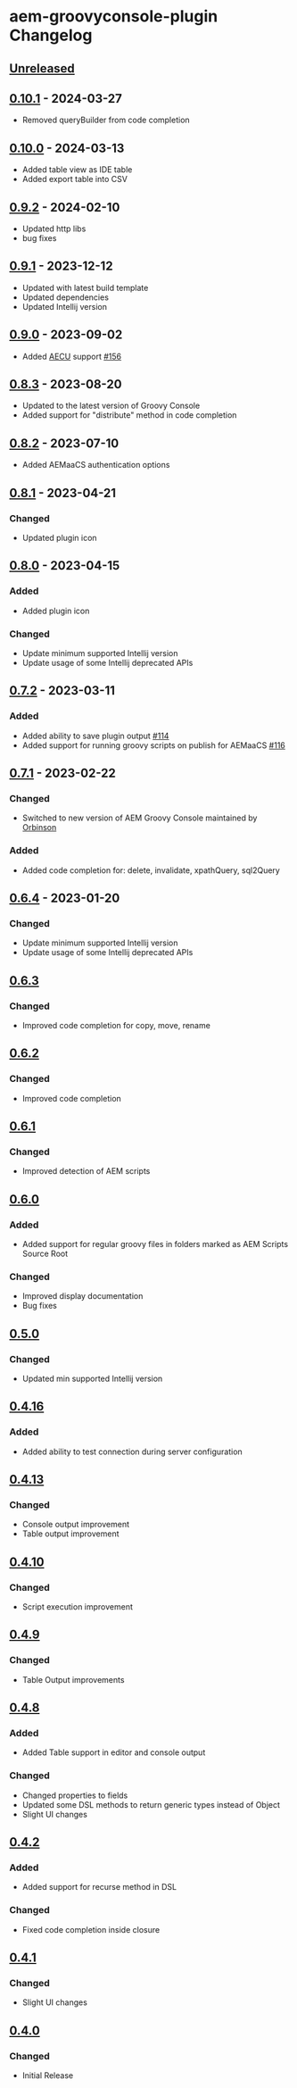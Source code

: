 <!-- Keep a Changelog guide -> https://keepachangelog.com -->

# aem-groovyconsole-plugin Changelog

## [Unreleased]

## [0.10.1] - 2024-03-27

- Removed queryBuilder from code completion

## [0.10.0] - 2024-03-13

- Added table view as IDE table
- Added export table into CSV

## [0.9.2] - 2024-02-10

- Updated http libs
- bug fixes

## [0.9.1] - 2023-12-12

- Updated with latest build template
- Updated dependencies
- Updated Intellij version

## [0.9.0] - 2023-09-02

- Added [AECU](https://github.com/valtech/aem-easy-content-upgrade) support  [#156](https://github.com/bobi/aem-groovyconsole-plugin/issues/156)

## [0.8.3] - 2023-08-20

- Updated to the latest version of Groovy Console
- Added support for "distribute" method in code completion

## [0.8.2] - 2023-07-10

- Added AEMaaCS authentication options

## [0.8.1] - 2023-04-21

### Changed

- Updated plugin icon

## [0.8.0] - 2023-04-15

### Added

- Added plugin icon

### Changed

- Update minimum supported Intellij version
- Update usage of some Intellij deprecated APIs

## [0.7.2] - 2023-03-11

### Added

- Added ability to save plugin output [#114](https://github.com/bobi/aem-groovyconsole-plugin/issues/114)
- Added support for running groovy scripts on publish for AEMaaCS [#116](https://github.com/bobi/aem-groovyconsole-plugin/issues/116)

## [0.7.1] - 2023-02-22

### Changed

- Switched to new version of AEM Groovy Console maintained by [Orbinson](https://github.com/orbinson/aem-groovy-console)

### Added

- Added code completion for: delete, invalidate, xpathQuery, sql2Query

## [0.6.4] - 2023-01-20

### Changed

- Update minimum supported Intellij version
- Update usage of some Intellij deprecated APIs

## [0.6.3]

### Changed

- Improved code completion for copy, move, rename

## [0.6.2]

### Changed

- Improved code completion

## [0.6.1]

### Changed

- Improved detection of AEM scripts

## [0.6.0]

### Added

- Added support for regular groovy files in folders marked as AEM Scripts Source Root

### Changed

- Improved display documentation
- Bug fixes

## [0.5.0]

### Changed

- Updated min supported Intellij version

## [0.4.16]

### Added

- Added ability to test connection during server configuration

## [0.4.13]

### Changed

- Console output improvement
- Table output improvement

## [0.4.10]

### Changed

- Script execution improvement

## [0.4.9]

### Changed

- Table Output improvements

## [0.4.8]

### Added

- Added Table support in editor and console output

### Changed

- Changed properties to fields
- Updated some DSL methods to return generic types instead of Object
- Slight UI changes

## [0.4.2]

### Added

- Added support for recurse method in DSL

### Changed

- Fixed code completion inside closure

## [0.4.1]

### Changed

- Slight UI changes

## [0.4.0]

### Changed

- Initial Release

[Unreleased]: https://github.com/bobi/aem-groovyconsole-plugin/compare/v0.10.1...HEAD
[0.10.1]: https://github.com/bobi/aem-groovyconsole-plugin/compare/v0.10.0...v0.10.1
[0.10.0]: https://github.com/bobi/aem-groovyconsole-plugin/compare/v0.9.2...v0.10.0
[0.9.2]: https://github.com/bobi/aem-groovyconsole-plugin/compare/v0.9.1...v0.9.2
[0.9.1]: https://github.com/bobi/aem-groovyconsole-plugin/compare/v0.9.0...v0.9.1
[0.9.0]: https://github.com/bobi/aem-groovyconsole-plugin/compare/v0.8.3...v0.9.0
[0.8.3]: https://github.com/bobi/aem-groovyconsole-plugin/compare/v0.8.2...v0.8.3
[0.8.2]: https://github.com/bobi/aem-groovyconsole-plugin/compare/v0.8.1...v0.8.2
[0.8.1]: https://github.com/bobi/aem-groovyconsole-plugin/compare/v0.8.0...v0.8.1
[0.8.0]: https://github.com/bobi/aem-groovyconsole-plugin/compare/v0.7.2...v0.8.0
[0.7.2]: https://github.com/bobi/aem-groovyconsole-plugin/compare/v0.7.1...v0.7.2
[0.7.1]: https://github.com/bobi/aem-groovyconsole-plugin/compare/v0.6.4...v0.7.1
[0.7.0]: https://github.com/bobi/aem-groovyconsole-plugin/compare/v0.6.4...v0.7.0
[0.6.4]: https://github.com/bobi/aem-groovyconsole-plugin/compare/v0.6.3...v0.6.4
[0.6.3]: https://github.com/bobi/aem-groovyconsole-plugin/compare/v0.6.2...v0.6.3
[0.6.2]: https://github.com/bobi/aem-groovyconsole-plugin/compare/v0.6.1...v0.6.2
[0.6.1]: https://github.com/bobi/aem-groovyconsole-plugin/compare/v0.6.0...v0.6.1
[0.6.0]: https://github.com/bobi/aem-groovyconsole-plugin/compare/v0.5.0...v0.6.0
[0.5.0]: https://github.com/bobi/aem-groovyconsole-plugin/compare/v0.4.16...v0.5.0
[0.4.16]: https://github.com/bobi/aem-groovyconsole-plugin/compare/v0.4.13...v0.4.16
[0.4.13]: https://github.com/bobi/aem-groovyconsole-plugin/compare/v0.4.10...v0.4.13
[0.4.10]: https://github.com/bobi/aem-groovyconsole-plugin/compare/v0.4.9...v0.4.10
[0.4.9]: https://github.com/bobi/aem-groovyconsole-plugin/compare/v0.4.8...v0.4.9
[0.4.8]: https://github.com/bobi/aem-groovyconsole-plugin/compare/v0.4.2...v0.4.8
[0.4.2]: https://github.com/bobi/aem-groovyconsole-plugin/compare/v0.4.1...v0.4.2
[0.4.1]: https://github.com/bobi/aem-groovyconsole-plugin/compare/v0.4.0...v0.4.1
[0.4.0]: https://github.com/bobi/aem-groovyconsole-plugin/commits/v0.4.0
